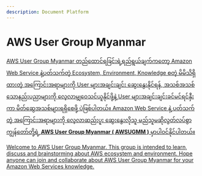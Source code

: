 ```yaml
---
description: Document Platform
---
```


# AWS User Group Myanmar

[AWS User Group Myanmar တည်ထောင်ရခြင်းရဲ့ရည်ရွယ်ချက်ကတော့ Amazon Web Service နဲ့ပတ်သက်တဲ့ Ecosystem, Environment, Knowledge စတဲ့ မိမိသိရှိထားတဲ့ အကြောင်းအရာများကို User များအချင်းချင်း ဆွေးနွေးနိုင်ရန်, အသစ်အသစ်သောနည်းပညာများကို လေ့လာမျှဝေသင်ယူနိုင်ဖို့နဲ့ User များအချင်းချင်းခင်မင်ရင်နှီးကာ မိတ်ဆွေအသစ်များရရှိစေဖို့ ပဲဖြစ်ပါတယ်။ Amazon Web Service နဲ့ ပတ်သက်တဲ့ အကြောင်းအရာများကို လေ့လာဆည်းပူး ဆွေးနွေးလိုသူ မည်သူမဆိုလွတ်လပ်စွာ ကျွန်တော်တို့ရဲ့ **AWS User Group Myanmar \( AWSUGMM \)** မှာပါဝင်နိုင်ပါတယ်။](https://www.facebook.com/groups/AWSusergroupmyanmar/permalink/2250525964999915/)

[Welcome to AWS User Group Myanmar. This group is intended to learn, discuss and brainstorming about AWS ecosystem and environment. Hope anyone can join and collaborate about AWS User Group Myanmar for your Amazon Web Services knowledge.](https://www.facebook.com/groups/AWSusergroupmyanmar/permalink/2250525964999915/)


